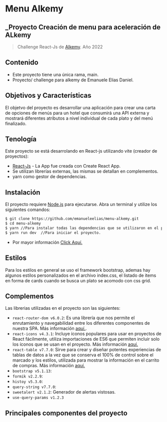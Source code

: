 # Menu Alkemy
## _Proyecto Creación de menu para aceleración de ALkemy
> Challenge React-Js de [Alkemy](https://www.alkemy.org/). Año 2022 

## Contenido
- Este proyecto tiene una única rama, main.
- Proyecto/ challenge para alkemy de Emanuele Elias Daniel.

## Objetivos y Características
El objetvo del proyecto es desarrollar una aplicación para crear una carta de opciones de menús para un hotel que consumirá una
API externa y mostrará diferentes atributos a nivel individual de cada plato y del menú finalizado.

## Tenología
Este proyecto se está desarrolando en React-js utilizando vite (creador de proyectos):

- [React-Js](https://create-react-app.dev/) - La App fue creada con Create React App.
- Se utilizan librerías externas, las mismas se detallan en complementos.
- yarn como gestor de dependencias.

## Instalación
El proyecto requiere [Node.js](https://nodejs.org/en/) para ejecutarse.
Abra un terminal y utilize los siguientes comandos:

```sh
$ git clone https://github.com/emanueleelias/menu-alkemy.git
$ cd menu-alkemy
$ yarn //Para instalar todas las dependencias que se utilizaron en el proyecto.
$ yarn run dev  //Para iniciar el proyecto.
```

- Por mayor información [Click Aquí.](https://docs.github.com/es/repositories/creating-and-managing-repositories/cloning-a-repository)

## Estilos
Para los estilos en general se uso el framework bootstrap, ademas hay algunos estilos personalizados en el archivo index.css, el listado de items en forma de cards cuando se busca un plato se acomodo con css grid.

## Complementos
Las librerias utilizadas en el proyecto son las siguientes:

- `react-router-dom v6.0.2`: Es una librería que nos permite el enrutamiento y navegabilidad entre los diferentes componentes de nuestra SPA. Más información [aquí.](https://v5.reactrouter.com/web/guides/quick-start).
- `react-icons v4.3.1`: Incluye íconos populares para usar en proyectos de React fácilmente, utiliza importaciones de ES6 que permiten incluir solo los íconos que se usan en el proyecto. Más información [aquí.](http://react-icons.github.io/react-icons/)
- `react-table v7.7.0`: Sirve para crear y diseñar potentes experiencias de tablas de datos a la vez que se conserva el 100% de control sobre el marcado y los estilos, utilizada para mostrar la información en el carrito de compras. Más información [aquí.](https://react-table.tanstack.com/)
- `bootstrap v5.1.13`:
- `formik v2.2.9`:
- `histoy v5.3.0`:
- `query-string v7.7.0`:
- `sweetalert v2.1.2`: Generador de alertas vistosas.
- `use-query-params v1.2.3`

## Principales componentes del proyecto

